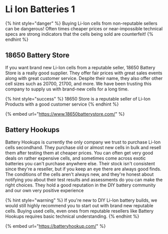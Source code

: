 # Li Ion Batteries 1

{% hint style="danger" %}
Buying Li-Ion cells from non-reputable sellers can be dangerous! Often times cheaper prices or near-impossible technical specs are strong indicators that the cells being sold are counterfeit!&#x20;
{% endhint %}

## 18650 Battery Store

If you want brand new Li-Ion cells from a reputable seller, 18650 Battery Store is a really good supplier. They offer fair prices with great sales events along with great customer service. Despite their name, they also offer other cell sizes such as 20700, 21700, and more. We have been trusting this company to supply us with brand-new cells for a long time.

{% hint style="success" %}
18650 Store is a reputable seller of Li-Ion Products with a good customer service
{% endhint %}

{% embed url="https://www.18650batterystore.com/" %}

## Battery Hookups

Battery Hookups is currently the only company we trust to purchase Li-Ion cells secondhand. They purchase old or almost new cells in bulk and resell them after testing them at cheaper prices. You can often get very good deals on rather expensive cells, and sometimes come across exotic batteries you can't purchase anywhere else. Their stock isn't consistent since they're a reseller, but if you keep an eye there are always good finds. The conditions of the cells aren't always new, and they're honest about notifying you about their test results and assessments do you can make the right choices. They hold a good reputation in the DIY battery community and our own very positive experience

{% hint style="warning" %}
If you're new to DIY Li-Ion battery builds, we would still highly recommend you to start out with brand new reputable cells. Buying used cells, even ones from reputable resellers like Battery Hookups requires basic technical understanding.&#x20;
{% endhint %}

{% embed url="https://batteryhookup.com/" %}



